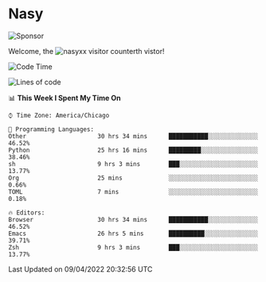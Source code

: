 # Nasy

<!--
<p align="center">
<img height="200" src="https://github-readme-stats.vercel.app/api?username=nasyxx&count_private=true&show_icons=true&theme=dracula&include_all_commits=true"/>
<img height="200" src="https://github-readme-stats.vercel.app/api/top-langs/?username=nasyxx&theme=dracula&hide=html,jupyter+notebook&count_private=true&show_icons=true"/>
</p>

  
----------------
-->

![Sponsor](https://img.shields.io/static/v1.svg?label=Sponsor&message=%E2%9D%A4&logo=GitHub&style=flat&color=pink)
 
Welcome, the ![nasyxx visitor counter](https://count.getloli.com/get/@nasyxx?theme=rule34)th vistor!
 
<!--START_SECTION:waka-->
![Code Time](http://img.shields.io/badge/Code%20Time-2%2C196%20hrs%2058%20mins-blue)

![Lines of code](https://img.shields.io/badge/From%20Hello%20World%20I%27ve%20Written-5%20Million%20lines%20of%20code-blue)

📊 **This Week I Spent My Time On** 

```text
⌚︎ Time Zone: America/Chicago

💬 Programming Languages: 
Other                    30 hrs 34 mins      ███████████░░░░░░░░░░░░░░   46.52% 
Python                   25 hrs 16 mins      █████████░░░░░░░░░░░░░░░░   38.46% 
sh                       9 hrs 3 mins        ███░░░░░░░░░░░░░░░░░░░░░░   13.77% 
Org                      25 mins             ░░░░░░░░░░░░░░░░░░░░░░░░░   0.66% 
TOML                     7 mins              ░░░░░░░░░░░░░░░░░░░░░░░░░   0.18%

🔥 Editors: 
Browser                  30 hrs 34 mins      ███████████░░░░░░░░░░░░░░   46.52% 
Emacs                    26 hrs 5 mins       ██████████░░░░░░░░░░░░░░░   39.71% 
Zsh                      9 hrs 3 mins        ███░░░░░░░░░░░░░░░░░░░░░░   13.77%

```


 Last Updated on 09/04/2022 20:32:56 UTC
<!--END_SECTION:waka-->

<!-- ![visitors](https://visitor-badge.laobi.icu/badge?page_id=nasyxx.nasyxx) -->
